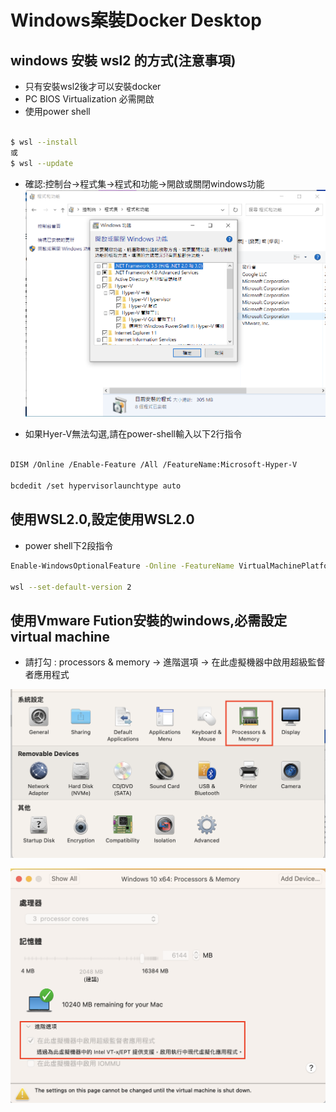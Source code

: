# Windows案裝Docker Desktop

## windows 安裝 wsl2 的方式(注意事項)

- 只有安裝wsl2後才可以安裝docker
- PC BIOS Virtualization 必需開啟
- 使用power shell

```bash

$ wsl --install
或
$ wsl --update

```

- 確認:控制台->程式集->程式和功能->開啟或關閉windows功能
![省略](./images/pic1.png)

- 如果Hyer-V無法勾選,請在power-shell輸入以下2行指令

```bash

DISM /Online /Enable-Feature /All /FeatureName:Microsoft-Hyper-V

bcdedit /set hypervisorlaunchtype auto
```

## 使用WSL2.0,設定使用WSL2.0

- power shell下2段指令

```bash
Enable-WindowsOptionalFeature -Online -FeatureName VirtualMachinePlatform, Microsoft-Windows-Subsystem-Linux

wsl --set-default-version 2
```

## 使用Vmware Fution安裝的windows,必需設定virtual machine

- 請打勾 : processors & memory -> 進階選項 -> 在此虛擬機器中啟用超級監督者應用程式

![省略](./images/pic2.png)

![省略](./images/pic3.png)
